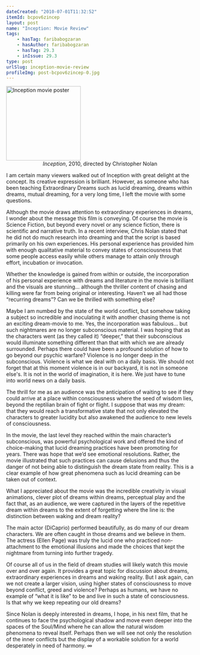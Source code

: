 ```yaml
---
dateCreated: "2010-07-01T11:32:52"
itemId: bcpov6zincep
layout: post
name: "Inception: Movie Review"
tags:
    - hasTag: faribabogzaran
    - hasAuthor: faribabogzaran
    - hasTag: 29.3
    - inIssue: 29.3
type: post
urlSlug: inception-movie-review
profileImg: post-bcpov6zincep-0.jpg
---
```


<img src="../images/post-bcpov6zincep-0.jpg" alt="Inception movie poster" width="200" height="auto"/>
<!--nopreview--><div class="caption" style="text-align: center;"><i>Inception</i>, 2010, directed by Christopher Nolan</div><!--/nopreview-->

I am certain many viewers walked out of Inception with great delight at the concept. Its creative expression is brilliant. However, as someone who has been teaching Extraordinary Dreams such as lucid dreaming, dreams within dreams, mutual dreaming, for a very long time, I left the movie with some questions.

Although the movie draws attention to extraordinary experiences in dreams, I wonder about the message this film is conveying. Of course the movie is Science Fiction, but beyond every novel or any science fiction, there is scientific and narrative truth. In a recent interview, Chris Nolan stated that he did not do much research into dreaming and that the script is based primarily on his own experiences. His personal experience has provided him with enough qualitative material to convey states of consciousness that some people access easily while others manage to attain only through effort, incubation or invocation.

Whether the knowledge is gained from within or outside, the incorporation of his personal experience with dreams and literature in the movie is brilliant and the visuals are stunning... although the thriller content of chasing and killing were far from being original or interesting. Haven’t we all had those “recurring dreams”? Can we be thrilled with something else?

Maybe I am numbed by the state of the world conflict, but somehow taking a subject so incredible and inoculating it with another chasing theme is not an exciting dream-movie to me. Yes, the incorporation was fabulous... but such nightmares are no longer subconscious material. I was hoping that as the characters went (as they called it) “deeper,” that their subconscious would illuminate something different than that with which we are already surrounded. Perhaps there could have been a profound solution of how to go beyond our psychic warfare? Violence is no longer deep in the subconscious. Violence is what we deal with on a daily basis. We should not forget that at this moment violence is in our backyard, it is not in someone else's. It is not in the world of imagination, it is here. We just have to tune into world news on a daily basis.

The thrill for me as an audience was the anticipation of waiting to see if they could arrive at a place within consciousness where the seed of wisdom lies, beyond the reptilian brain of fight or flight. I suppose that was my dream: that they would reach a transformative state that not only elevated the characters to greater lucidity but also awakened the audience to new levels of consciousness.

In the movie, the last level they reached within the main character’s subconscious, was powerful psychological work and offered the kind of choice-making that lucid dreaming practices have been promoting for years. There was hope that we’d see emotional resolutions. Rather, the movie illustrated that such practices can cause delusions and thus the danger of not being able to distinguish the dream state from reality. This is a clear example of how great phenomena such as lucid dreaming can be taken out of context.

What I appreciated about the movie was the incredible creativity in visual animations, clever plot of dreams within dreams, perceptual play and the fact that, as an audience, we were captured in the layers of the repetitive dream within dreams to the extent of forgetting where the line is: the distinction between waking and dream reality?

The main actor (DiCaprio) performed beautifully, as do many of our dream characters. We are often caught in those dreams and we believe in them. The actress (Ellen Page) was truly the lucid one who practiced non-attachment to the emotional illusions and made the choices that kept the nightmare from turning into further tragedy.

Of course all of us in the field of dream studies will likely watch this movie over and over again. It provides a great topic for discussion about dreams, extraordinary experiences in dreams and waking reality. But I ask again, can we not create a larger vision, using higher states of consciousness to move beyond conflict, greed and violence? Perhaps as humans, we have no example of “what it is like” to be and live in such a state of consciousness. Is that why we keep repeating our old dreams?

Since Nolan is deeply interested in dreams, I hope, in his next film, that he continues to face the psychological shadow and move even deeper into the spaces of the Soul/Mind where he can allow the natural wisdom phenomena to reveal itself. Perhaps then we will see not only the resolution of the inner conflicts but the display of a workable solution for a world desperately in need of harmony. ∞
